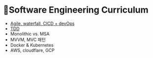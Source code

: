 # 🍦Software Engineering Curriculum
- [Agile, waterfall, CICD + devOps](Agile_Waterfall_CICD_Devops.md)
- [TDD](TDD.md)
- Monolithic vs. MSA
- MVVM, MVC 패턴
- Docker & Kubernetes
- AWS, cloudflare, GCP
